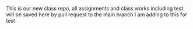 This is our new class repo, all assignments and class works including test will be saved here by pull request to the main branch
I am adding to this for test